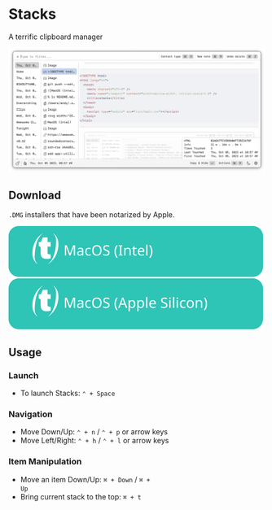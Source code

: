 # Stacks

A terrific clipboard manager

![screenshot](./docs/screenshots/screenshot.png)

## Download

`.DMG` installers that have been notarized by Apple.

[![MacOS (Intel)](docs/assets/MacOS-Intel.svg)](https://github.com/cablehead/stacks/releases/download/v0.13.1/Stacks_0.13.1_x86_64.dmg)
[![MacOS (Apple Silicon)](docs/assets/MacOS-Apple.Silicon.svg)](https://github.com/cablehead/stacks/releases/download/v0.13.1/Stacks_0.13.1_aarch64.dmg)

## Usage

### Launch
- To launch Stacks: <code>&#8963; + Space</code>

### Navigation
- Move Down/Up: <code>&#8963; + n</code> / <code>&#8963; + p</code> or arrow keys
- Move Left/Right: <code>&#8963; + h</code> / <code>&#8963; + l</code> or arrow keys

### Item Manipulation
- Move an item Down/Up: <code>&#8984; + Down</code> / <code>&#8984; + Up</code>
- Bring current stack to the top: <code>&#8984; + t</code>

